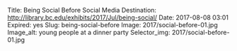 Title: Being Social Before Social Media
Destination: http://library.bc.edu/exhibits/2017/Jul/being-social/
Date: 2017-08-08 03:01
Expired: yes
Slug: being-social-before
Image: 2017/social-before-01.jpg
Image_alt: young people at a dinner party
Selector_img: 2017/social-before-01.jpg